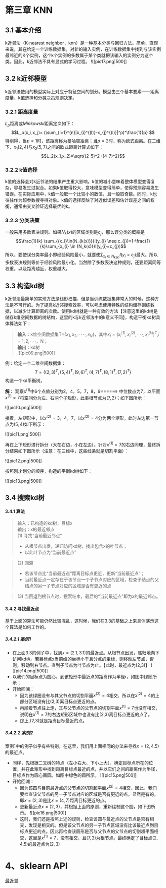 # 第三章 KNN
## 3.1 基本介绍
k近邻法（K-nearest neighbor，knn）是一种基本分类与回归方法。简单、直观来说，其在给定一个训练数据集，对新的输入实例，在训练数据集中找到与该实例最邻近的K个实例，这个k个实例的多数属于某个类就把该输入的实例分为这个类。因此，k近邻法不具有显式的学习过程。
![[pic17.png|500]]
## 3.2 k近邻模型
k近邻法使用的模型实际上对应于特征空间的划分。模型由三个基本要素——距离度量、k值选择和分类决策规则决定。
### 3.2.1 距离度量
$L_p$距离或$Minkowski$距离定义如下：
$$L_p(x_i,x_j)= (\sum_{l=1}^{n}|x_{i}^{(l)}-x_{j}^{(l)}|^p)^\frac{1}{p} $$
特别得，当$p=1$时，该距离称为曼哈顿距离；当$p=2$时，称为欧式距离。在二维下，$x_1(2,4)$与$x_2(5,7)$之间的欧式距离计算式如下：$$L_2(x_1,x_2)=\sqrt{(2-5)^2+(4-7)^2}$$
### 3.2.2 k值选择
k值的选择会对k近邻法的结果产生重大影响。k值的减小意味着整体模型变得复杂，容易发生过拟合。如果k值取得较大，意味模型变得简单，使得预测容易发生错误。在实际应用中，k值一般取一个比较小的数值，且一般取奇数。同时，k也往往作为超参数搜寻得对象。k值的选择反映了对近似误差和估计误差之间的权衡，通常由交叉验证选择最优的k。

### 3.2.3 分类决策
一般采用多数表决规则。如果$N_k(x)$的区域类别是$c_j$，那么误分类的概率是$$\frac{1}{k} \sum_{{x_i}\in{N_{k(x)}}}I(y_{i} \neq c_{j})=1-\frac{1}{k}\sum_{x_{i} \in {N_k(x)}}I(y_{i}=c_{j})$$
所以，要使误分类率最小即经验风险最小，就要使$\sum_{{x_i}\in{N_{k(x)}}}I(y_i=c_j)$最大。所以多数表决规则等价于经验风险最小化。当然除了多数表决这种规则，还要距离同等权重，以及距离越近，权重越大。

## 3.3 构造kd树
k近邻法最简单的实现方法是线形扫描，但是当训练数据集非常大的时候，这种方法是不可行的。为了提高k近邻搜索效率，可以考虑使用特殊的结构储存训练数据，以减少计算距离的次数。使用kd树就是一种有效的方法【注意这里的kd树是储存k维空间数据的树结构，这里的k与k近邻法中的k意义不同】，构造平衡kd树具体算法如下：
>  **输入**：k维空间数据集T={$x_1,x_2,····,x_N$}，其中$x_i=(x_i^{(1)},x_i^{(2)},···,x_i^{(k)})^T$,$i=1,2,···$，N；<br>
> **输出**：kd树<br>
> ![[pic09.png|500]]


例：给定一个二维空间数据集：$$T=\{(2,3)^T,(5,4)^T,(9,6)^T,(4,7)^T,(8,1)^T,(7,2)^T\}$$
构造一个kd平衡树。<br>

**解**：
观察$x^{(1)}$中6个点值分别为2，4，5，7，8，9======> 中位数点为7，以平面$x^{(1)}=7$将空间分为左、右两个子矩形，此事根节点为$(7,2)$；如下图所示：


![[pic10.png|500]]



接着，左矩形中，以$x^{(2)}=3，4，7$，以$x^{(2)}=4$分为两个矩形，此时左边第一节点为$(5,4)$如下所示：


![[pic11.png|500]]


再在上下矩形进行拆分（大在右边，小在左边），针对$x^{(1)}=7$的右边同理，最终拆分结果如下图所示（注意：在三维中，这些线条就是切割平面）：

![[pic12.png|500]]


按照刚才划分的顺序，构造的平衡kd树如下：

![[pic13.png|500]]
## 3.4 搜索kd树
#### 3.4.1 算法
> 输入：已构造的kd树，目标x<br>
> 输出：x的最近邻点<br>
> (1) 寻找“当前最近邻点”
> - 从根节点出发，递归访问kd树，找出包含x的叶节点；
> - 以此叶节点为“当前最近点”<br>


> (2) 回溯
> - 若该节点比“当前最近点”距离目标点更近，更新“当前最近点”；
> - 当前最近点一定存在于该节点一个子节点对应的区域，检查子结点的父结点的另一子节点对应的区域是否有更近的点<br>


> (3) 当回退到根节点时，搜索结束，最后的“当前最近点”即为x的最近邻点。

#### 3.4.2 寻找最近点
基于上面的算法可能仍然比较混乱，这时候，我们在3.3的基础之上来具体演示这个算法是如何工作的。
##### 3.4.2.1 案例1
- 在上面3.3的例子中，找到$x=(2.1,3.1)$的最近点。从根节点出发，递归地向下访问kd树。若目标点x当前维的坐标小于且分点的坐标，则移动左节点，否则，移动到右节点。直到子节点为叶节点为止。【此时，最近点为(2,3)】
![[pic14.png|500]]
- 以我们的目标点为圆心，到该矩形中最近点的距离作为半径r，如图中绿圈所示；
- 开始回溯：
	- 因为该绿圈没有与其父节点的切割平面$x^{(2)}=4$相交，所以在$x^{(2)}=4$的上部分区域没有比(2,3)离目标点更近的点。
	- 再顺着节点往上走，其与父节点的父节点的切割平面$x^{(1)}=7$也没有相交，说明在$x^{(1)}=7$的右边矩形区域中也没有比(2,3)离目标点更近的点了。
	- 综上,(2,3)就是距离目标最近的点。
##### 3.4.2.2 案例2
案例1中的例子似乎有些特别，在这里，我们用上面相同的办法来寻找$x=(2,4.5)$的最近点。
- 同样，先根据二叉树的特点（左小右大、下小上大），确定目标点所在的位置，并在此矩形中找到距离目标点最近的点，并以它们之间的距离作为半径，目标点作为圆心画圆。如图中绿色的圆所示。
![[pic15.png|500]]
- 开始回溯：
	- 因为该圆与目前最近点的父节点的切割超平面$x^{(2)}=4$相交，因此，我们要检查该父节点的另一子节点对应的区域是否有更近的点。显然是有的，即$x=(2,3)$是比$x=(4,7)$距离目标更近的点。
	- 更新最近点$x=(2,3)$，并根据上面的原则，重新绘制这个圆，如下图所示。
	![[pic16.png|500]]
	- 这时，我们还是按照上述的规则，检查该圆与最近点的父节点是否有相交，发现是相交的。但是该父节点的另一子节点区域没有比该最近点到目标点更近的点，因此再检查该圆形是否与父节点的父节点的切割超平面相交，这里是$x^{(1)}=7$，没有相交，且$(7,2)$为根节点。最终确定了目标点$(2,4.5)$的最近点为$(2,3)$
# 4、sklearn API
[最近邻](https://www.sklearncn.cn/7/)